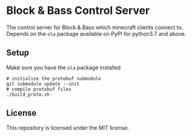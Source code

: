 # Block & Bass Control Server

The control server for Block & Bass which minecraft clients connect to. Depends on the ``ola`` package available
on PyPI for python3.7 and above.

## Setup

Make sure you have the ``ola`` package installed

```
# initialize the protobuf submodule
git submodule update --init
# compile protobuf files
./build_proto.sh
```
## License

This repository is licensed under the MIT license.
